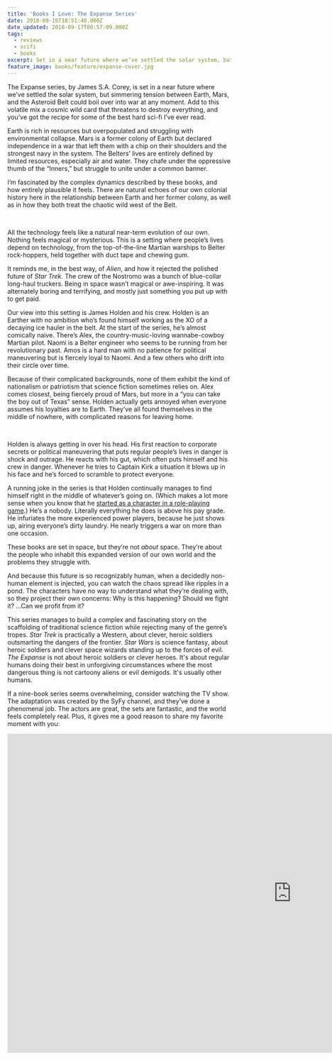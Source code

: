 ```yaml
---
title: 'Books I Love: The Expanse Series'
date: 2018-09-16T18:51:40.000Z
date_updated: 2018-09-17T00:57:09.000Z
tags:
  - reviews
  - scifi
  - books
excerpt: Set in a near future where we’ve settled the solar system, but simmering tension between Earth, Mars, and the Asteroid Belt could boil over into war at any moment, and a cosmic wild card threatens to destroy everything.
feature_image: books/feature/expanse-cover.jpg
---
```


The Expanse series, by James S.A. Corey, is set in a near future where we’ve settled the solar system, but simmering tension between Earth, Mars, and the Asteroid Belt could boil over into war at any moment. Add to this volatile mix a cosmic wild card that threatens to destroy everything, and you’ve got the recipe for some of the best hard sci-fi I’ve ever read.

Earth is rich in resources but overpopulated and struggling with environmental collapse. Mars is a former colony of Earth but declared independence in a war that left them with a chip on their shoulders and the strongest navy in the system. The Belters’ lives are entirely defined by limited resources, especially air and water. They chafe under the oppressive thumb of the “Inners,” but struggle to unite under a common banner.

I’m fascinated by the complex dynamics described by these books, and how entirely plausible it feels. There are natural echoes of our own colonial history here in the relationship between Earth and her former colony, as well as in how they both treat the chaotic wild west of the Belt.

<div class="media-triptych">

<img src="{{ 'books/expanse1.jpg' | imgPath }}" alt="" sizes="{{ media.triptych.sizes }}" eleventy:widths="{{ media.triptych.widths }}">

<img src="{{ 'books/expanse2.jpg' | imgPath }}" alt="" sizes="{{ media.triptych.sizes }}" eleventy:widths="{{ media.triptych.widths }}">

<img src="{{ 'books/expanse3.jpg' | imgPath }}" alt="" sizes="{{ media.triptych.sizes }}" eleventy:widths="{{ media.triptych.widths }}">

</div>

All the technology feels like a natural near-term evolution of our own. Nothing feels magical or mysterious. This is a setting where people’s lives depend on technology, from the top-of-the-line Martian warships to Belter rock-hoppers, held together with duct tape and chewing gum.

It reminds me, in the best way, of _Alien_, and how it rejected the polished future of _Star Trek_. The crew of the Nostromo was a bunch of blue-collar long-haul truckers. Being in space wasn’t magical or awe-inspiring. It was alternately boring and terrifying, and mostly just something you put up with to get paid.

Our view into this setting is James Holden and his crew. Holden is an Earther with no ambition who’s found himself working as the XO of a decaying ice hauler in the belt. At the start of the series, he’s almost comically naive. There’s Alex, the country-music-loving wannabe-cowboy Martian pilot. Naomi is a Belter engineer who seems to be running from her revolutionary past. Amos is a hard man with no patience for political maneuvering but is fiercely loyal to Naomi. And a few others who drift into their circle over time.

Because of their complicated backgrounds, none of them exhibit the kind of nationalism or patriotism that science fiction sometimes relies on. Alex comes closest, being fiercely proud of Mars, but more in a “you can take the boy out of Texas” sense. Holden actually gets annoyed when everyone assumes his loyalties are to Earth. They’ve all found themselves in the middle of nowhere, with complicated reasons for leaving home.

<div class="media-triptych">

<img src="{{ 'books/expanse4.jpg' | imgPath }}" alt="" sizes="{{ media.triptych.sizes }}" eleventy:widths="{{ media.triptych.widths }}">

<img src="{{ 'books/expanse5.jpg' | imgPath }}" alt="" sizes="{{ media.triptych.sizes }}" eleventy:widths="{{ media.triptych.widths }}">

<img src="{{ 'books/expanse6.jpg' | imgPath }}" alt="" sizes="{{ media.triptych.sizes }}" eleventy:widths="{{ media.triptych.widths }}">

</div>

Holden is always getting in over his head. His first reaction to corporate secrets or political maneuvering that puts regular people’s lives in danger is shock and outrage. He reacts with his gut, which often puts himself and his crew in danger. Whenever he tries to Captain Kirk a situation it blows up in his face and he’s forced to scramble to protect everyone.

A running joke in the series is that Holden continually manages to find himself right in the middle of whatever’s going on. (Which makes a lot more sense when you know that he [started as a character in a role-playing game](https://www.barnesandnoble.com/blog/sci-fi-fantasy/the-evolution-of-james-s-a-coreys-space-epic-the-expanse/).) He’s a nobody. Literally everything he does is above his pay grade. He infuriates the more experienced power players, because he just shows up, airing everyone’s dirty laundry. He nearly triggers a war on more than one occasion.

These books are set in space, but they’re not _about_ space. They’re about the people who inhabit this expanded version of our own world and the problems they struggle with.

And because this future is so recognizably human, when a decidedly non-human element is injected, you can watch the chaos spread like ripples in a pond. The characters have no way to understand what they’re dealing with, so they project their own concerns: Why is this happening? Should we fight it? …Can we profit from it?

This series manages to build a complex and fascinating story on the scaffolding of traditional science fiction while rejecting many of the genre’s tropes. _Star Trek_ is practically a Western, about clever, heroic soldiers outsmarting the dangers of the frontier. _Star Wars_ is science fantasy, about heroic soldiers and clever space wizards standing up to the forces of evil. _The Expanse_ is not about heroic soldiers or clever heroes. It's about regular humans doing their best in unforgiving circumstances where the most dangerous thing is not cartoony aliens or evil demigods. It's usually other humans.

If a nine-book series seems overwhelming, consider watching the TV show. The adaptation was created by the SyFy channel, and they’ve done a phenomenal job. The actors are great, the sets are fantastic, and the world feels completely real. Plus, it gives me a good reason to share my favorite moment with you:

<iframe width="1280" height="720" src="https://www.youtube.com/embed/K6Ato2GhU-o" frameborder="0" allowfullscreen></iframe>
